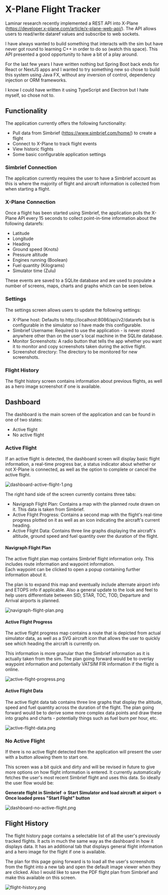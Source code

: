 # X-Plane Flight Tracker

Laminar research recently implemented a REST API into X-Plane (https://developer.x-plane.com/article/x-plane-web-api/). 
The API allows users to read/write dataref values and subscribe to web sockets. 

I have always wanted to build something that interacts with the sim but have never got round to learning 
C++ in order to do so (watch this space). This API presented a good opportunity to have a bit of a play around. 

For the last few years I have written nothing but Spring Boot back ends for React or NextJS apps and I wanted 
to try something new so chose to build this system using Java FX, without any inversion of control, dependency injection 
or ORM frameworks. 

I know I could have written it using TypeScript and Electron but I hate myself, so chose not to. 

## Functionality

The application currently offers the following functionality: 

- Pull data from Simbrief (https://www.simbrief.com/home/) to create a flight
- Connect to X-Plane to track flight events
- View historic flights
- Some basic configurable application settings

### Simbrief Connection 

The application currently requires the user to have a Simbrief account as this is where the majority of flight and 
aircraft information is collected from when starting a flight.

### X-Plane Connection 

Once a flight has been started using Simbrief, the application polls the X-Plane API every 15 seconds to collect 
point-in-time information about the following datarefs: 

- Latitude
- Longitude
- Heading 
- Ground speed (Knots)
- Pressure altitude
- Engines running (Boolean)
- Fuel quantity (Kilograms)
- Simulator time (Zulu)

These events are saved to a SQLite database and are used to populate a number of screens, maps, charts and graphs which can be seen below. 

### Settings 
The settings screen allows users to update the following settings: 

- X-Plane host: Defaults to http://localhost:8086/api/v2/datarefs but is configurable in the simulator so I have made this configurable. 
- Simbrief Username: Required to use the application - is never stored anywhere other than on the user's local machine in the SQLite database. 
- Monitor Screenshots: A radio button that tells the app whether you want it to monitor and copy screenshots taken during the active flight. 
- Screenshot directory: The directory to be monitored for new screenshots. 

### Flight History 
The flight history screen contains information about previous flights, as well as a hero image screenshot if one is available.

## Dashboard

The dashboard is the main screen of the application and can be found in one of two states: 

- Active flight
- No active flight

### Active Flight

If an active flight is detected, the dashboard screen will display basic flight information, a real-time progress bar, 
a status indicator about whether or not X-Plane is connected, as well as the option to complete or cancel the active 
flight.

![dashboard-active-flight-1.png](screenshots/dashboard-active-flight-1.png)

The right hand side of the screen currently contains three tabs:

- Navigraph Flight Plan: Contains a map with the planned route drawn on it. This data is taken from Simbrief.
- Active Flight Progress: Contains a second map with the flight's real-time progress plotted on it as well as an icon indicating the aircraft's current heading.
- Active Flight Data: Contains three line graphs displaying the aircraft's altitude, ground speed and fuel quantity over the duration of the flight. 

#### Navigraph Flight Plan
The active flight plan map contains Simbrief flight information only. This includes route information and waypoint information.  
Each waypoint can be clicked to open a popup containing further information about it. 

The plan is to expand this map and eventually include alternate airport info and ETOPS info if applicable. 
Also a general update to the look and feel to help users differentiate between SID, STAR, TOC, TOD, Departure and Arrival airports is planned. 

![navigraph-flight-plan.png](screenshots/navigraph-flight-plan.png)

#### Active Flight Progress
The active flight progress map contains a route that is depicted from actual simulator data, as well as a SVG aircraft 
icon that allows the user to quickly see which heading the aircraft is currently on. 

This information is more granular than the Simbrief information as it is actually taken from the sim. 
The plan going forward would be to overlay waypoint information and potentially VATSIM FIR information if the flight is online. 

![active-flight-progress.png](screenshots/active-flight-progress.png)

#### Active Flight Data 
The active flight data tab contains three line graphs that display the altitude, speed and fuel quantity across the duration 
of the flight. The plan going forward would be to derive some more complex data points and draw these into graphs and charts - 
potentially things such as fuel burn per hour, etc. 

![active-flight-data.png](screenshots/active-flight-data.png)

### No Active Flight
If there is no active flight detected then the application will present the user with a button allowing them to start one.

This screen was a bit quick and dirty and will be revised in future to give more options on how flight information is entered.
It currently automatically fetches the user's most recent Simbrief flight and uses this data. 
So ideally the user flow would be: 

__Generate flight in Simbrief -> Start Simulator and load aircraft at airport -> Once loaded press "Start Flight" button__

![dashboard-no-active-flight.png](screenshots/dashboard-no-active-flight.png)

## Flight History
The flight history page contains a selectable list of all the user's previously tracked flights. It acts in much the same
way as the dashboard in how it displays data. It has an additional tab that displays general flight information and a hero image for the flight if one is available. 

The plan for this page going forward is to load all the user's screenshots from the flight into a new tab and open the default
image viewer when they are clicked. Also I would like to save the PDF flight plan from Simbrief and make this available
on this screen. 

![flight-history.png](screenshots/flight-history.png)

